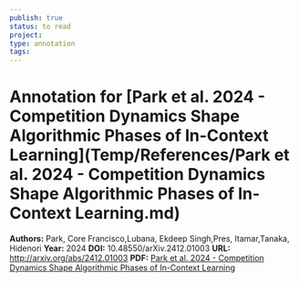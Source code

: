 ```yaml
---
publish: true
status: to read
project:
type: annotation
tags:
---
```

# Annotation for [Park et al. 2024 - Competition Dynamics Shape Algorithmic Phases of In-Context Learning](Temp/References/Park et al. 2024 - Competition Dynamics Shape Algorithmic Phases of In-Context Learning.md)

**Authors:** Park, Core Francisco,Lubana, Ekdeep Singh,Pres, Itamar,Tanaka, Hidenori
**Year:** 2024
**DOI:** 10.48550/arXiv.2412.01003
**URL:** http://arxiv.org/abs/2412.01003
**PDF:** [Park et al. 2024 - Competition Dynamics Shape Algorithmic Phases of In-Context Learning](Papers/PDFs/Park%20et%20al.%202024%20-%20Competition%20Dynamics%20Shape%20Algorithmic%20Phases%20of%20In-Context%20Learning.pdf)
